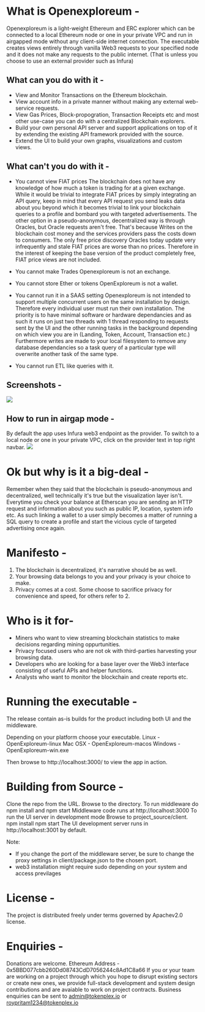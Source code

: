 # What is Openexploreum - 
Openexploreum is a light-weight Ethereum and ERC explorer which can be connected to a local Ethereum node or one in your private VPC 
and run in airgapped mode without any client-side internet connection.
The executable creates views entirely through vanilla Web3 requests to your specified node and it does not make any requests to the public internet. (That is unless you choose to use an external provider such as Infura)

## What can you do with it - 
-  View and Monitor Transactions on the Ethereum blockchain.
- View account info in a private manner without making any external web-service requests.
- View Gas Prices, Block-propogration, Transaction Receipts etc and most other use-case you can do with a centralized Blockchain explorers.
- Build your own personal API server and support applications on top of it by extending the existing API framework provided with the source.
- Extend the UI to build your own graphs, visualizations and custom views.

## What can't you do with it -
- You cannot view FIAT prices
The blockchain does not have any knowledge of how much a token is trading for at a given exchange. While it would be trivial to integrate FIAT prices by simply integrating an API query, keep in mind that every API request you send leaks data about you
beyond which it becomes trivial to link your blockchain queries to a profile and bombard you with targeted advertisements.
The other option in a pseudo-anonymous, decentralized way is through Oracles, but Oracle requests aren't free. That's because Writes on the blockchain cost money and the services providers pass the costs down to consumers. The only free price discovery Oracles today update very infrequently and stale FIAT prices are worse than no prices. Therefore in the interest of keeping the base version of the product completely free, FIAT price views are not included.

- You cannot make Trades
Openexploreum is not an exchange.

- You cannot store Ether or tokens
OpenExploreum is not a wallet.

- You cannot run it in a SAAS setting 
Openexploreum is not intended to support multiple concurrent users on the same installation by design. Therefore every individual user must run their own installation.
The priority is to have minimal software or hardware dependancies and as such it runs on just two threads with 1 thread responding to requests sent by the UI and the other running tasks in the background depending on which view you are in (Landing, Token, Account, Transaction etc.) 
Furthermore writes are made to your local filesystem to remove any database dependancies so a task query of a particular type will overwrite another task of the same type.

- You cannot run ETL like queries with it.

## Screenshots -

![](https://github.com/tokenplex/Openexploreum/blob/master/screenshots/supported_views.png)

## How to run in airgap mode - 
By default the app uses Infura web3 endpoint as the provider.
To switch to a local node or one in your private VPC, click on the provider text in top right navbar.
![](https://lh4.googleusercontent.com/4LWcivSxu4EBfnaAUWIqRLAHg0QGhvKfe6LBkHnt-OUkZDSLexzw0pCphqdUG_v8XEGCoEk6lvC51g=w1440-h715)

# Ok but why is it a big-deal -
Remember when they said that the blockchain is pseudo-anonymous and decentralized, well technically it's true but the visualization layer isn't. Everytime you check your balance at Etherscan you are sending an HTTP request and information about you such as public IP, location, system info etc.
As such linking a wallet to a user simply becomes a matter of running a SQL query to create a profile and start the vicious cycle of targeted advertising once again.


# Manifesto - 

1. The blockchain is decentralized, it's narrative should be as well.
2. Your browsing data belongs to you and your privacy is your choice to make.
3. Privacy comes at a cost. Some choose to sacrifice privacy for convenience and speed, for others refer to 2.

# Who is it for-
- Miners who want to view streaming blockchain statistics to make decisions regarding mining oppurtunities.
- Privacy focused users who are not ok with third-parties harvesting your browsing data.
- Developers who are looking for a base layer over the Web3 interface consisting of useful APIs and helper functions.
- Analysts who want to monitor the blockchain and create reports etc.

# Running the executable - 
The release contain as-is builds for the product including both UI and the middleware.

Depending on your platform choose your executable.
Linux - OpenExploreum-linux
Mac OSX - OpenExploreum-macos
Windows - OpenExploreum-win.exe

Then browse to http://localhost:3000/ to view the app in action.

# Building from Source -
Clone the repo from the URL.
Browse to the directory.
To run middleware do npm install and npm start
Middleware code runs at http://localhost:3000
To run the UI server in development mode 
Browse to project_source/client.
npm install 
npm start
The UI development server runs in http://localhost:3001 by default.

Note: 
- If you change the port of the middleware server, be sure to change the proxy settings in client/package.json to the chosen port.
- web3 installation might require sudo depending on your system and access previlages

# License -
The project is distributed freely under terms governed by Apachev2.0 license.

# Enquiries -
Donations are welcome. Ethereum Address - 0x5BBD077cbb260Dd08743CdD7056244c8Ad1C8a66
If you or your team are working on a project through which you hope to disrupt existing sectors or create new ones, we provide full-stack development and system design contributions and are avaiable to work on project contracts.
Business enquiries can be sent to admin@tokenplex.io or roypritam1234@tokenplex.io

